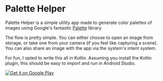 Palette Helper
==============

Palette Helper is a simple utility app made to generate color palettes of images using Google's fantastic [Palette](https://developer.android.com/reference/android/support/v7/graphics/Palette.html) library.

The flow is pretty simple. You can either choose to open an image from storage, or take one from your camera (if you feel like capturing a scene). You can also share an image with the app via the system's intent system.

For fun, I opted to write this all in Kotlin. Assuming you install the Kotlin plugin, this should be easy to import and run in Android Studio.

<a href="https://play.google.com/store/apps/details?id=io.sweers.palettehelper">
  <img alt="Get it on Google Play"
       src="https://developer.android.com/images/brand/en_generic_rgb_wo_60.png" />
</a>
